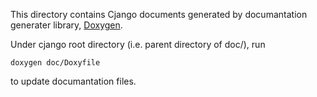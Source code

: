 This directory contains Cjango documents generated by documantation generater library, [Doxygen](http://www.stack.nl/~dimitri/doxygen/).

Under cjango root directory (i.e. parent directory of doc/), run

```
doxygen doc/Doxyfile
```

to update documantation files.